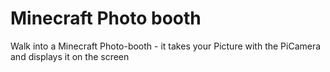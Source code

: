 # Minecraft Photo booth
Walk into a Minecraft Photo-booth - it takes your Picture with the PiCamera and displays it on the screen
